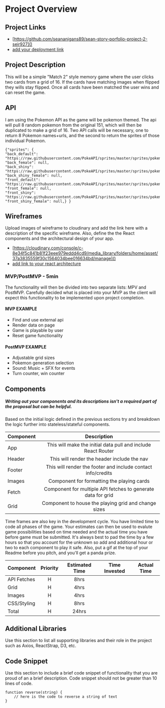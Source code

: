 # Project Overview

## Project Links

- [https://github.com/seananigans89/sean-story-porfolio-project-2-seir927]()
- [add your deployment link]()

## Project Description

This will be a simple "Match 2" style  memory game where the user clicks two cards from a grid of 16. If the cards have matching images when flipped they wills stay flipped. Once all cards have been matched the user wins and can reset the game. 

## API

I am using the Pokemon API as the game will be pokemon themed. The api will pull 8 random pokemon from the original 151, which will then be duplicated to make a grid of 16. Two API calls will be necessary, one to return 8 Pokemon names+urls, and the second to return the sprites of those individual Pokemon.


```
{"sprites": {
"back_default": "https://raw.githubusercontent.com/PokeAPI/sprites/master/sprites/pokemon/back/1.png",
"back_female": null,
"back_shiny": "https://raw.githubusercontent.com/PokeAPI/sprites/master/sprites/pokemon/back/shiny/1.png",
"back_shiny_female": null,
"front_default": "https://raw.githubusercontent.com/PokeAPI/sprites/master/sprites/pokemon/1.png",
"front_female": null,
"front_shiny": "https://raw.githubusercontent.com/PokeAPI/sprites/master/sprites/pokemon/shiny/1.png",
"front_shiny_female": null,} }
```


## Wireframes

Upload images of wireframe to cloudinary and add the link here with a description of the specific wireframe. Also, define the the React components and the architectural design of your app.

- [https://cloudinary.com/console/c-8e34f5c841b81f23eee979eddd4cd9/media_library/folders/home/asset/37a3835559f30c1564034bee016634bd/manage]()
- [add link to your react architecture]()


### MVP/PostMVP - 5min

The functionality will then be divided into two separate lists: MPV and PostMVP.  Carefully decided what is placed into your MVP as the client will expect this functionality to be implemented upon project completion.  

#### MVP EXAMPLE
- Find and use external api 
- Render data on page 
- Game is playable by user
- Reset game functionality 

#### PostMVP EXAMPLE

- Adjustable grid sizes
- Pokemon generation selection
- Sound: Music + SFX for events
- Turn counter, win counter

## Components
##### Writing out your components and its descriptions isn't a required part of the proposal but can be helpful.

Based on the initial logic defined in the previous sections try and breakdown the logic further into stateless/stateful components. 

| Component | Description | 
| --- | :---: |  
| App | This will make the initial data pull and include React Router| 
| Header | This will render the header include the nav | 
| Footer | This will render the footer and include contact info/credits | 
| Images | Component for formatting the playing cards
| Fetch | Component for multiple API fetches to generate data for grid
| Grid | Component to house the playing grid and change sizes


Time frames are also key in the development cycle.  You have limited time to code all phases of the game.  Your estimates can then be used to evalute game possibilities based on time needed and the actual time you have before game must be submitted. It's always best to pad the time by a few hours so that you account for the unknown so add and additional hour or two to each component to play it safe. Also, put a gif at the top of your Readme before you pitch, and you'll get a panda prize.

| Component | Priority | Estimated Time | Time Invested | Actual Time |
| --- | :---: |  :---: | :---: | :---: |
| API Fetches| H | 8hrs|  |  |
| Grid| H | 4hrs|  | |
| Images| H | 4hrs 
| CSS/Styling | H | 8hrs
| Total | H | 24hrs| 

## Additional Libraries
 Use this section to list all supporting libraries and their role in the project such as Axios, ReactStrap, D3, etc. 

## Code Snippet

Use this section to include a brief code snippet of functionality that you are proud of an a brief description.  Code snippet should not be greater than 10 lines of code. 

```
function reverse(string) {
	// here is the code to reverse a string of text
}
```